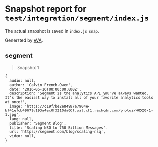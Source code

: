 # Snapshot report for `test/integration/segment/index.js`

The actual snapshot is saved in `index.js.snap`.

Generated by [AVA](https://avajs.dev).

## segment

> Snapshot 1

    {
      audio: null,
      author: 'Calvin French-Owen',
      date: '2016-05-16T00:00:00.000Z',
      description: 'Segment is the analytics API you’ve always wanted. It’s the easiest way to install all of your favorite analytics tools at once!',
      image: 'https://c19f7be2e84987e7904e-bf41efcb49679c193a4ec0f3210da86f.ssl.cf1.rackcdn.com/photos/40528-1-1.jpg',
      lang: null,
      publisher: 'Segment Blog',
      title: 'Scaling NSQ to 750 Billion Messages',
      url: 'https://segment.com/blog/scaling-nsq',
      video: null,
    }
